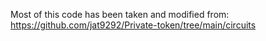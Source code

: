 Most of this code has been taken and modified from:
https://github.com/jat9292/Private-token/tree/main/circuits